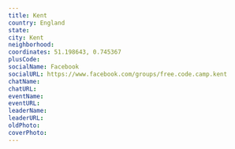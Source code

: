 ```yaml
---
title: Kent
country: England
state: 
city: Kent
neighborhood: 
coordinates: 51.198643, 0.745367
plusCode:
socialName: Facebook
socialURL: https://www.facebook.com/groups/free.code.camp.kent
chatName:
chatURL:
eventName:
eventURL:
leaderName:
leaderURL:
oldPhoto: 
coverPhoto:
---
```

